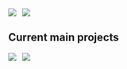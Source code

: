 <a href="#">
  <img align="center" src="https://github-readme-stats.vercel.app/api?username=PieKing1215&theme=onedark&hide=prs&show_icons=true&hide_rank=true&count_private=true" /></a>&nbsp;&nbsp;
<a href="#">
  <img align="center" src="https://github-readme-stats.vercel.app/api/top-langs/?username=PieKing1215&layout=compact&theme=onedark&langs_count=6" />
</a>

## Current main projects

<a href="https://github.com/PieKing1215/FallingSandSurvival">
  <img align="center" src="https://github-readme-stats.vercel.app/api/pin/?username=PieKing1215&repo=FallingSandSurvival&theme=onedark" /></a>&nbsp;&nbsp;
<a href="https://github.com/PieKing1215/InvMove-Forge">
  <img align="center" src="https://github-readme-stats.vercel.app/api/pin/?username=PieKing1215&repo=InvMove-Forge&theme=onedark" />
</a>
